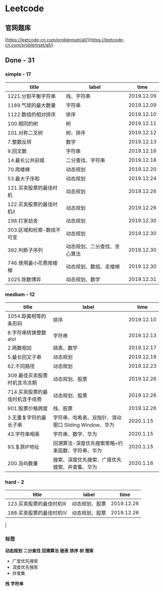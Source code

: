 # Leetcode

## 官网题库

[https://leetcode-cn.com/problemset/all/](https://leetcode-cn.com/problemset/all/) 

## Done - 31

### simple - 17

|title|label|time|
|-|-|-
| 1221.分割平衡字符串 |栈、字符串|2019.12.09
|1189.气球的最大数量|字符串| 2019.12.09
|1122.数组的相对排序 |排序|2019.12.10
|100.相同的树|树| 2019.12.11
|101.对称二叉树|树、排序|2019.12.12
|7.整数反转|数学|2019.12.13
|9.回文数|字符串|2019.12.16
|14.最长公共前缀|二分查找、字符串|2019.12.18
|70.爬楼梯|动态规划|2019.12.20
|53.最大子序和|动态规划|2019.12.24
|121.买卖股票的最佳时机|动态规划|2019.12.26
|122.买卖股票的最佳时机II|动态规划|2019.12.26
|198.打家劫舍|动态规划|2019.12.30
|303.区域和检索-数组不可变|动态规划|2019.12.30
|392.判断子序列|动态规划、二分查找、贪心算法|2019.12.30
|746.使用最小花费爬楼梯|动态规划、数组、走楼梯|2019.12.30
|1025.除数博弈|动态规划、数学|2019.12.31

### medium - 12

|title|label|time
|-|-|-
|1054.距离相等的条形码|排序|2019.12.10
|8.字符串转换整数atoi|字符串|2019.12.13
|2.两数相加|链表、数学|2019.12.17
|5.最长回文子串|动态规划|2019.12.19
|62.不同路径|动态规划|2019.12.23
|309.最佳买卖股票时机含冷冻期|动态规划、股票|2019.12.26
|714.买卖股票的最佳时机含手续费|动态规划、股票|2019.12.26
|901.股票价格跨度|栈、股票|2019.12.26
|3.无重复字符的最长子串|字符串、哈希表、双指针、滑动窗口 Sliding Window、华为|2020.1.15
|43.字符串相乘|字符串、数学、华为|2020.1.15
|93.复原IP地址|回溯算法-深度优先搜索策略+约束函数、字符串、华为|2020.1.15
|200.岛屿数量|搜索、深度优先搜索、广度优先搜索、并查集、华为|2020.1.16

### hard - 2
|title|label|time
|-|-|-
|123.买卖股票的最佳时机III|动态规划、股票|2019.12.26
|188.买卖股票的最佳时机IV|动态规划、股票|2019.12.26
|

### 标签

**动态规划**
**二分查找**
**回溯算法**
**链表**
**排序**
**树**
**搜索**

* 广度优先搜索
* 深度优先搜索
* 并查集

**栈**
**字符串**


